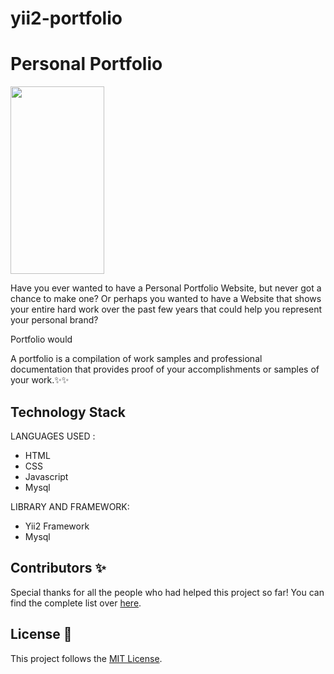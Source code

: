 # yii2-portfolio
# Personal Portfolio 

<a href="https://github.com/KamalDGRT/yii2-portfolio"><img src="https://imgur.com/a/ooUe8fO" width=150px height=300px /></a>

Have you ever wanted to have a Personal Portfolio Website, but never got a chance to make
one? Or perhaps you wanted to have a Website that shows your entire hard work over
the past few years that could help you represent your personal brand?


Portfolio would  

A portfolio is a compilation of work samples and professional documentation that provides proof 
of your accomplishments or samples of your work.✨✨


## Technology Stack 

LANGUAGES USED :

- HTML
- CSS
- Javascript
- Mysql

LIBRARY AND FRAMEWORK:

- Yii2 Framework
- Mysql

## Contributors ✨

Special thanks for all the people who had helped this project so far! You can find
the complete list over [here](CONTRIBUTORS.md).

## License :scroll:

This project follows the [MIT License](LICENSE).
